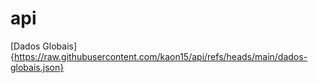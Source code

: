 # api
  [Dados Globais]{https://raw.githubusercontent.com/kaon15/api/refs/heads/main/dados-globais.json}
